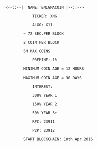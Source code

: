 	<--::--|  NAME: ENIGMACOIN |--::-->

				TICKER: XNG

				ALGO: X11

			~ 72 SEC.PER BLOCK

			2 COIN PER BLOCK

			5M MAX.COINS

				PREMINE: 1%

			MINIMUM COIN AGE = 12 HOURS

			MAXIMUM COIN AGE = 30 DAYS

				INTEREST:

				300% YEAR 1

				150% YEAR 2

				50% YEAR 3+

				RPC: 23911

				P2P: 23912
	
			START BLOCKCHAIN: 10th Apr 2016

